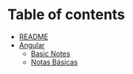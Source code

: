 # Table of contents

* [README](README.md)
* [Angular](angular/README.md)
  * [Basic Notes](angular/basic-notes.md)
  * [Notas Básicas](angular/notes.md)

